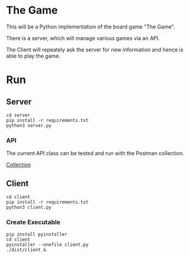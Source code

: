 # The Game

This will be a Python implementation of the board game "The Game".

There is a server, which will manage various games via an API.

The Client will repeately ask the server for new information and hence is able to play the game.

# Run

## Server

```shell
cd server
pip install -r requirements.txt
python3 server.py
```

### API

The current API class can be tested and run with the Postman collection.

[Collection](./TheGame.postman_collection.json)



## Client

```shell
cd client
pip install -r requirements.txt
python3 client.py
```

### Create Executable

```shell
pip install pyinstaller
cd client
pyinstaller --onefile client.py
./dist/client &
```

